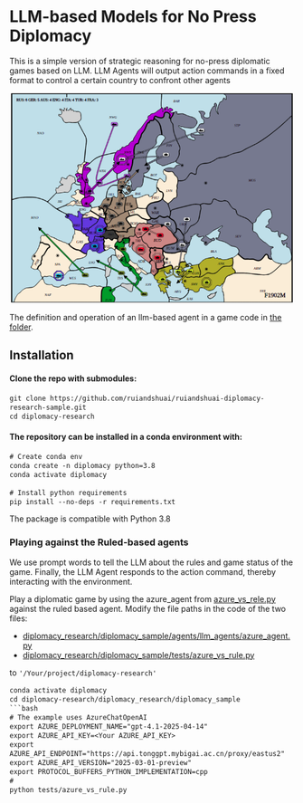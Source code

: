 # LLM-based Models for No Press Diplomacy

This is a simple version of strategic reasoning for no-press diplomatic games based on LLM. LLM Agents will output action commands in a fixed format to control a certain country to confront other agents
<p align="center">
  <img width="500" src="docs/images/map_overview.png" alt="Diplomacy Map Overview">
</p>

The definition and operation of an llm-based agent in a game code in [the folder](diplomacy_research/diplomacy_sample).



## Installation

#### Clone the repo with submodules:

```python3
git clone https://github.com/ruiandshuai/ruiandshuai-diplomacy-research-sample.git
cd diplomacy-research
```
#### The repository can be installed in a conda environment with:
```python3
# Create conda env
conda create -n diplomacy python=3.8
conda activate diplomacy

# Install python requirements
pip install --no-deps -r requirements.txt

```

The package is compatible with Python 3.8


### Playing against the Ruled-based agents
We use prompt words to tell the LLM about the rules and game status of the game. Finally, the LLM Agent responds to the action command, thereby interacting with the environment.

Play a diplomatic game by using the azure_agent from [azure_vs_rele.py](diplomacy_research/diplomacy_sample/tests/azure_vs_rule.py) against the ruled based agent.
Modify the file paths in the code of the two files: 
- [diplomacy_research/diplomacy_sample/agents/llm_agents/azure_agent.py](diplomacy_research/diplomacy_sample/agents/llm_agents/azure_agent.py)
- [diplomacy_research/diplomacy_sample/tests/azure_vs_rule.py](diplomacy_research/diplomacy_sample/tests/azure_vs_rule.py)

to `'/Your/project/diplomacy-research'`
```python3
conda activate diplomacy
cd diplomacy-research/diplomacy_research/diplomacy_sample
```bash
# The example uses AzureChatOpenAI
export AZURE_DEPLOYMENT_NAME="gpt-4.1-2025-04-14" 
export AZURE_API_KEY=<Your AZURE_API_KEY>
export AZURE_API_ENDPOINT="https://api.tonggpt.mybigai.ac.cn/proxy/eastus2"
export AZURE_API_VERSION="2025-03-01-preview"
export PROTOCOL_BUFFERS_PYTHON_IMPLEMENTATION=cpp
# 
python tests/azure_vs_rule.py
```